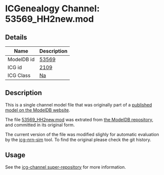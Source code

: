# ICGenealogy Channel: 53569\_HH2new.mod

## Details

Name | Description
---- | -----------
ModelDB id | [53569](http://senselab.med.yale.edu/ModelDB/ShowModel.cshtml?model=53569)
ICG id | [2109](http://icg.neurotheory.ox.ac.uk/channels/2/2109)
ICG Class | [Na](http://icg.neurotheory.ox.ac.uk/channels/2)

## Description

This is a single channel model file that was originally part of a [published model on the ModelDB website](http://senselab.med.yale.edu/mModelDB/ShowModel.cshtml?model=53569).


The file [53569\_HH2new.mod](53569_HH2new.mod) was extrated from [the ModelDB repository](http://senselab.med.yale.edu/ModelDB/ShowModel.cshtml?model=53569), and committed in its original form.

The current version of the file was modified slighly for automatic evaluation by the [icg-nrn-sim](https://github.com/icgenealogy/icg-nrn-sim) tool. To find the original please check the git history.


## Usage

See the [icg-channel super-repository](https://github.com/icgenealogy/icg-channels) for more information.
